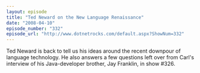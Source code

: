 ```yaml
---
layout: episode
title: "Ted Neward on the New Language Renaissance"
date: "2008-04-10"
episode_number: "332"
episode_url: "http://www.dotnetrocks.com/default.aspx?ShowNum=332"
---
```


Ted Neward is back to tell us his ideas around the recent downpour of language technology. He also answers a few questions left over from Carl's interview of his Java-developer brother, Jay Franklin, in show #326.
